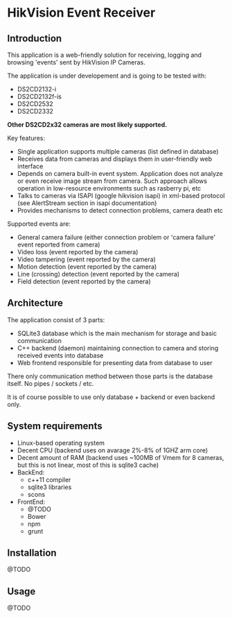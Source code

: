 HikVision Event Receiver
========================

Introduction
-------
This application is a web-friendly solution for receiving, logging and browsing 'events' sent by HikVision IP Cameras.

The application is under developement and is going to be tested with:

 - DS2CD2132-i
 - DS2CD2132f-is
 - DS2CD2532
 - DS2CD2332

**Other DS2CD2x32 cameras are most likely supported.**

Key features:

 - Single application supports multiple cameras (list defined in database)
 - Receives data from cameras and displays them in user-friendly web interface
 - Depends on camera built-in event system. Application does not analyze or even receive image stream from camera. Such approach allows operation in low-resource environments such as rasberry pi, etc
 - Talks to cameras via ISAPI (google hikvision isapi) in xml-based protocol (see AlertStream section in isapi documentation)
 - Provides mechanisms to detect connection problems, camera death etc

Supported events are:

 - General camera failure (either connection problem or 'camera failure' event reported from camera)
 - Video loss (event reported by the camera)
 - Video tampering (event reported by the camera)
 - Motion detection (event reported by the camera)
 - Line (crossing) detection (event reported by the camera)
 - Field detection (event reported by the camera)

Architecture
-------

The application consist of 3 parts:

 - SQLite3 database which is the main mechanism for storage and basic communication
 - C++ backend (daemon) maintaining connection to camera and storing received events into database
 - Web frontend responsible for presenting data from database to user

There only communication method between those parts is the database itself. No pipes / sockets / etc.

It is of course possible to use only database + backend or even backend only.

System requirements
-------

 - Linux-based operating system
 - Decent CPU (backend uses on avarage 2%-8% of 1GHZ arm core)
 - Decent amount of RAM (backend uses ~100MB of Vmem for 8 cameras, but this is not linear, most of this is sqlite3 cache)
 - BackEnd:
	 - c++11 compiler
	 - sqlite3 libraries
	 - scons
 - FrontEnd:
	- @TODO
	- Bower
	- npm
	- grunt

Installation
-------
@TODO

Usage
-------
@TODO